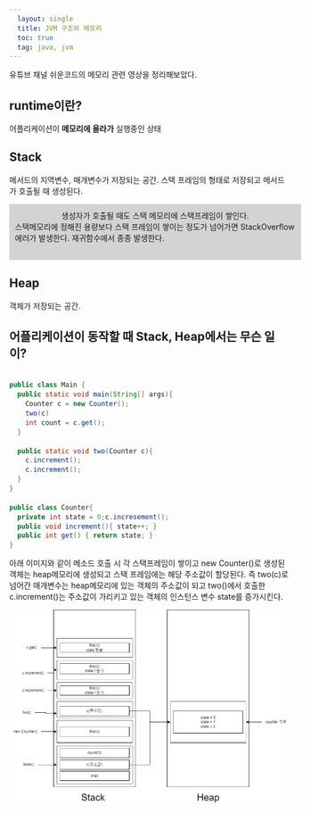```yaml
---
  layout: single
  title: JVM 구조와 메모리
  toc: true
  tag: java, jvm
---
```

유튜브 채널 쉬운코드의 메모리 관련 영상을 정리해보았다.

## runtime이란?

어플리케이션이 <b>메모리에 올라가</b> 실행중인 상태

## Stack

메서드의 지역변수, 매개변수가 저장되는 공간. 스택 프레임의 형태로 저장되고 메서드가 호출될 때 생성된다.

<div style="display: flex; flex-direction: column; justify-content: left; align-items: center; width: 100%; height: 5rem; background-color: lightgray; padding: 10px;">
   <div>생성자가 호출될 때도 스택 메모리에 스택프레임이 쌓인다.</div>
   <div>스택메모리에 정해진 용량보다 스택 프레임이 쌓이는 정도가 넘어가면 StackOverflow에러가 발생한다. 재귀함수에서 종종 발생한다.</div>
</div>

## Heap

객체가 저장되는 공간.

## 어플리케이션이 동작할 때 Stack, Heap에서는 무슨 일이?

```java

public class Main {
  public static void main(String[] args){
    Counter c = new Counter();
    two(c)
    int count = c.get();
  }

  public static void two(Counter c){
    c.increment();
    c.increment();
  }
}

public class Counter{
  private int state = 0;c.incresement();
  public void increment(){ state++; }
  public int get() { return state; }
}

```

아래 이미지와 같이 메소드 호출 시 각 스택프레임이 쌓이고 new Counter()로 생성된 객체는 heap메모리에 생성되고 스택 프레임에는 해당 주소값이 할당된다. 즉 two(c)로 넘어간 매개변수는 heap메모리에 있는 객체의 주소값이 되고 two()에서 호출한 c.increment()는 주소값이 가리키고 있는 객체의 인스턴스 변수 state를 증가시킨다.

<img src="../../assets/img/jvm.drawio.png" />
